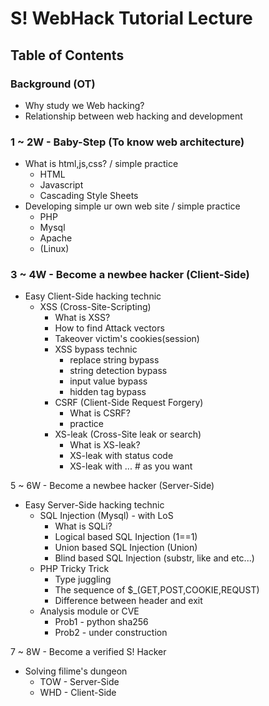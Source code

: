 S! WebHack Tutorial Lecture
===================

## Table of Contents
### Background (OT)
+ Why study we Web hacking?
+ Relationship between web hacking and development

### 1 ~ 2W - Baby-Step (To know web architecture)
+ What is html,js,css? / simple practice
    + HTML
    + Javascript
    + Cascading Style Sheets
+ Developing simple ur own web site / simple practice
    + PHP 
    + Mysql
    + Apache
    + (Linux)

### 3 ~ 4W - Become a newbee hacker (Client-Side)
+ Easy Client-Side hacking technic
    + XSS (Cross-Site-Scripting)
        + What is XSS?
        + How to find Attack vectors
        + Takeover victim's cookies(session)
        + XSS bypass technic
            + replace string bypass
            + string detection bypass
            + input value bypass
            + hidden tag bypass
        + CSRF (Client-Side Request Forgery)
            + What is CSRF?
            + practice
        + XS-leak (Cross-Site leak or search)
            + What is XS-leak?
            + XS-leak with status code
            + XS-leak with ... # as you want

5 ~ 6W - Become a newbee hacker (Server-Side)
+ Easy Server-Side hacking technic
    + SQL Injection (Mysql) - with LoS
        + What is SQLi?
        + Logical based SQL Injection (1==1)
        + Union based SQL Injection (Union)
        + Blind based SQL Injection (substr, like and etc...)
    + PHP Tricky Trick
        + Type juggling
        + The sequence of $_(GET,POST,COOKIE,REQUST)
        + Difference between header and exit
    + Analysis module or CVE
        + Prob1 - python sha256
        + Prob2 - under construction

7 ~ 8W - Become a verified S! Hacker
+ Solving filime's dungeon
    + TOW - Server-Side
    + WHD - Client-Side